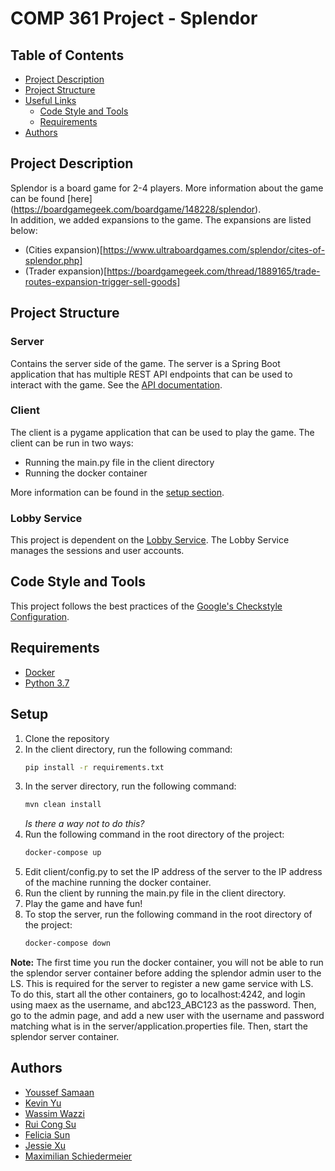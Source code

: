# COMP 361 Project - Splendor

## Table of Contents

 * [Project Description](#project-description)
 * [Project Structure](#project-structure)
 * [Useful Links](#useful-links)
    * [Code Style and Tools](#code-style-and-tools)
    * [Requirements](#requirements)
 * [Authors](#authors)

## Project Description
Splendor is a board game for 2-4 players. More information about the game can be found [here]
(https://boardgamegeek.com/boardgame/148228/splendor). <br>
In addition, we added expansions to the game. The expansions are listed below:
* (Cities expansion)[https://www.ultraboardgames.com/splendor/cites-of-splendor.php]
* (Trader expansion)[https://boardgamegeek.com/thread/1889165/trade-routes-expansion-trigger-sell-goods]

## Project Structure

### Server

Contains the server side of the game. The server is a Spring Boot application that has multiple 
REST API endpoints that can be used to interact with the game.
See the [API documentation](docs/rest_interface_description.pdf).

### Client
The client is a pygame application that can be used to play the game. The client can be run in 
two ways:
* Running the main.py file in the client directory
* Running the docker container

More information can be found in the [setup section](##Setup).

### Lobby Service
This project is dependent on the [Lobby Service](https://github.com/m5c/BoardGamePlatform).
The Lobby Service manages the sessions and user accounts.


## Code Style and Tools

This project follows the best practices of the [Google's Checkstyle Configuration](https://raw.githubusercontent.com/checkstyle/checkstyle/master/src/main/resources/google_checks.xml).


## Requirements

* [Docker](https://docs.docker.com/install/)
* [Python 3.7](https://www.python.org/downloads/release/python-370/)


## Setup

1. Clone the repository
2. In the client directory, run the following command:
    ```bash
    pip install -r requirements.txt
    ```
3. In the server directory, run the following command:
    ```bash
    mvn clean install
    ```
   _Is there a way not to do this?_
4. Run the following command in the root directory of the project:
    ```bash
    docker-compose up
    ```
5. Edit client/config.py to set the IP address of the server to the IP address of the machine
   running the docker container.
6. Run the client by running the main.py file in the client directory.
7. Play the game and have fun!
8. To stop the server, run the following command in the root directory of the project:
    ```bash
    docker-compose down
    ```
   
**Note:**
The first time you run the docker container, you will not be able to run the splendor server 
container before adding the splendor admin user to the LS. This is required for the server to 
register a new game service with LS. To do this, start all the other containers, go to 
localhost:4242, and login using maex as the username, and abc123_ABC123 as the password. Then,
go to the admin page, and add a new user with the username and password matching what is in the 
server/application.properties file. Then, start the splendor server container.


## Authors

 * [Youssef Samaan](https://github.com/YoussefSamaan2)
 * [Kevin Yu](https://github.com/iveykun)
 * [Wassim Wazzi](https://github.com/wassimwazzi)
 * [Rui Cong Su](https://github.com/a-lil-birb)
 * [Felicia Sun](https://github.com/Felicia-Sun)
 * [Jessie Xu](https://github.com/XiaoyuJessieXu1)
 * [Maximilian Schiedermeier](https://github.com/m5c)
 


